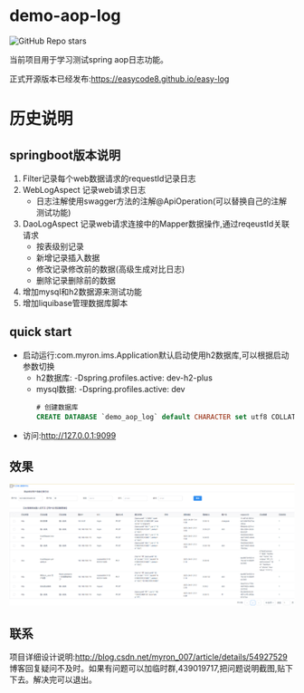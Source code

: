 # demo-aop-log
![GitHub Repo stars](https://img.shields.io/github/stars/MusicXi/demo-aop-log?style=flat-square)

当前项目用于学习测试spring aop日志功能。

正式开源版本已经发布:https://easycode8.github.io/easy-log

# 历史说明
## springboot版本说明
1. Filter记录每个web数据请求的requestId记录日志
2. WebLogAspect 记录web请求日志
    - 日志注解使用swagger方法的注解@ApiOperation(可以替换自己的注解测试功能)
3. DaoLogAspect 记录web请求连接中的Mapper数据操作,通过reqeustId关联请求
    - 按表级别记录
    - 新增记录插入数据
    - 修改记录修改前的数据(高级生成对比日志)
    - 删除记录删除前的数据
4. 增加mysql和h2数据源来测试功能
5. 增加liquibase管理数据库脚本

## quick start


- 启动运行:com.myron.ims.Application默认启动使用h2数据库,可以根据启动参数切换
  - h2数据库: -Dspring.profiles.active: dev-h2-plus
  - mysql数据: -Dspring.profiles.active: dev
    ```sql
    # 创建数据库
    CREATE DATABASE `demo_aop_log` default CHARACTER set utf8 COLLATE utf8_unicode_ci;
    ```
- 访问:http://127.0.0.1:9099

## 效果
![](./docs/img/demo.png)
## 联系    
项目详细设计说明:http://blog.csdn.net/myron_007/article/details/54927529
博客回复疑问不及时。如果有问题可以加临时群,439019717,把问题说明截图,贴下下去。解决完可以退出。
